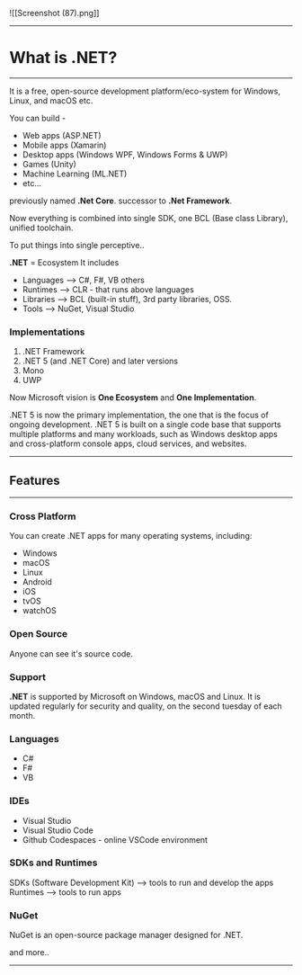
![[Screenshot (87).png]]

---

# What is .NET?

---

It is a free, open-source development platform/eco-system for Windows, Linux, and macOS etc.

You can build - 
- Web apps (ASP.NET)
- Mobile apps (Xamarin)
- Desktop apps (Windows WPF, Windows Forms & UWP)
- Games (Unity)
- Machine Learning (ML.NET)
- etc...

previously named **.Net Core**.
successor to **.Net Framework**.

Now everything is combined into single SDK, one BCL (Base class Library), unified toolchain.

To put things into single perceptive..

**.NET** = Ecosystem
It includes
- Languages --> C#, F#, VB others
- Runtimes --> CLR - that runs above languages
- Libraries --> BCL (built-in stuff), 3rd party libraries, OSS.
- Tools --> NuGet, Visual Studio

### Implementations
1. .NET Framework
2. .NET 5 (and .NET Core) and later versions
3. Mono
4. UWP

Now Microsoft vision is **One Ecosystem** and **One Implementation**.

.NET 5 is now the primary implementation, the one that is the focus of ongoing development. .NET 5 is built on a single code base that supports multiple platforms and many workloads, such as Windows desktop apps and cross-platform console apps, cloud services, and websites.

---

## Features

---

### Cross Platform
You can create .NET apps for many operating systems, including:

-   Windows
-   macOS
-   Linux
-   Android
-   iOS
-   tvOS
-   watchOS

### Open Source
Anyone can see it's source code.
### Support
**.NET** is supported by Microsoft on Windows, macOS and Linux.
It is updated regularly for security and quality, on the second tuesday of each month.
### Languages
- C#
- F#
- VB
### IDEs
- Visual Studio
- Visual Studio Code
- Github Codespaces - online VSCode environment
### SDKs and Runtimes
SDKs (Software Development Kit) --> tools to run and develop the apps
Runtimes --> tools to run apps
### NuGet
NuGet is an open-source package manager designed for .NET.

and more..

---